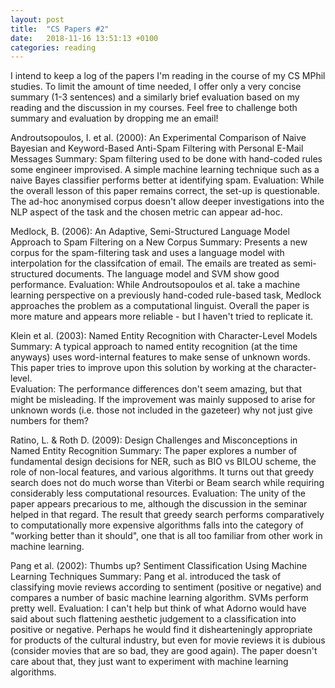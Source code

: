 ```yaml
---
layout: post
title:  "CS Papers #2"
date:   2018-11-16 13:51:13 +0100
categories: reading
---
```


I intend to keep a log of the papers I'm reading in the course of my CS MPhil studies. To limit the amount of time needed, I offer only a very concise summary (1-3 sentences) and a similarly brief evaluation based on my reading and the discussion in my courses. Feel free to challenge both summary and evaluation by dropping me an email!


Androutsopoulos, I. et al. (2000): An Experimental Comparison of Naive Bayesian and Keyword-Based Anti-Spam Filtering with Personal E-Mail Messages
Summary: Spam filtering used to be done with hand-coded rules some engineer improvised. A simple machine learning technique such as a naive Bayes classifier performs better at identifying spam.
Evaluation: While the overall lesson of this paper remains correct, the set-up is questionable. The ad-hoc anonymised corpus doesn't allow deeper investigations into the NLP aspect of the task and the chosen metric can appear ad-hoc.

Medlock, B. (2006): An Adaptive, Semi-Structured Language Model Approach
to Spam Filtering on a New Corpus
Summary: Presents a new corpus for the spam-filtering task and uses a language model with interpolation for the classifcation of email. The emails are treated as semi-structured documents. The language model and SVM show good performance.
Evaluation: While Androutsopoulos et al. take a machine learning perspective on a previously hand-coded rule-based task, Medlock approaches the problem as a computational linguist. Overall the paper is more mature and appears more reliable - but I haven't tried to replicate it.

Klein et al. (2003): Named Entity Recognition with Character-Level Models
Summary: A typical approach to named entity recognition (at the time anyways) uses word-internal features to make sense of unknown words. This paper tries to improve upon this solution by working at the character-level.  
Evaluation: The performance differences don't seem amazing, but that might be misleading. If the improvement was mainly supposed to arise for unknown words (i.e. those not included in the gazeteer) why not just give numbers for them? 

Ratino, L. & Roth D. (2009): Design Challenges and Misconceptions in Named Entity Recognition
Summary: The paper explores a number of fundamental design decisions for NER, such as BIO vs BILOU scheme, the role of non-local features, and various algorithms. It turns out that greedy search does not do much worse than Viterbi or Beam search while requiring considerably less computational resources. 
Evaluation: The unity of the paper appears precarious to me, although the discussion in the seminar helped in that regard. The result that greedy search performs comparatively to computationally more expensive algorithms falls into the category of "working better than it should", one that is all too familiar from other work in machine learning.

Pang et al. (2002): Thumbs up? Sentiment Classification Using Machine Learning Techniques
Summary: Pang et al. introduced the task of classifying movie reviews according to sentiment (positive or negative) and compares a number of basic machine learning algorithm. SVMs perform pretty well.
Evaluation: I can't help but think of what Adorno would have said about such flattening aesthetic judgement to a classification into positive or negative. Perhaps he would find it dishearteningly appropriate for products of the cultural industry, but even for movie reviews it is dubious (consider movies that are so bad, they are good again). The paper doesn't care about that, they just want to experiment with machine learning algorithms.
